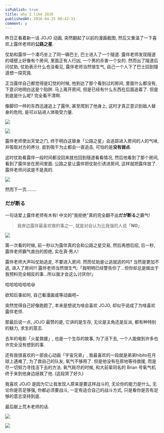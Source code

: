 ```yaml
---
isPublish: true
title: why I like JOJO
publishedAt: 2016-04-25 00:42:31
comment: y
---
```



昨日正看着新一话 JOJO 动画, 突然翻起了以前的漫画截图, 然后又重温了一下喜欢上露伴老师的**公路之星**.

仗助和露伴一个凑巧坐上了同一辆巴士, 巴士进入了一个隧道.
露伴老师发现隧道的墙壁上好像有个房间, 里面正有人行凶, 一个男的杀害一个女的.
然而出了隧道后问仗助, 仗助表示什么也没看见, 露伴老师当然很生气, 自己一个人下了巴士回到隧道想一探究竟.

正当露伴自己都觉得是幻觉的时候, 他到达了那个看到过的房间, 里面什么都没有, 下意识地明白这是个陷阱.
马上离开房间, 但是已经有什么东西在后面追着了. 但是到底是什么呢? 完全看不清啊.

像脚印一样的东西迅速追上了露伴, 甚至爬到了他身上, 这时才真正意识到敌人替身的危险, 是可以钻进人体吸受力量.

![](../../assets/images/jojo-1.png)

![](../../assets/images/jojo-2.png)

露伴老师使出天堂之门, 终于明白这替身「公路之星」会追踪进入房间的人的气味, 并吸取对方的养分,
直到吸干为止都会一直追击, 可怕的是**没有弱点**.

这时仗助看露伴一段时间都没回来就也回到隧道看看情况, 然后他看到了那个房间, 看到了露伴坐在房间里面.
公路之星让露伴把仗助引诱进房间, 这样就把露伴放了.
露伴老师问说是不是真的.

![](../../assets/images/jojo-3.png)

然而下一页........

### **だが断る**

一句话爱上露伴老师有木有!
中文的"我拒绝"真的完全翻不出**だが断る**之霸气!

> 我岸边露伴最喜欢做的事之一, 就是对自认为比我强的人说「**NO**」

![](../../assets/images/jojo-4.jpg)

第一次看的时候, 前一秒以为露伴真的会和公路之星交易, 然后再想后招,
后一秒, 露伴老师霸气直白的拒绝, 实在真·男人!

露伴老师大声叫仗助逃走, 不要进入房间. 然而仗助是让逃就逃的吗? 当然是更加不逃, 进入了房间!!!
露伴老师当然很生气:「我明明已经警告你了...但你却总是做出于我预料完全相反的事...所以我才会这么讨厌你!」

哈哈哈哈哈哈😆

欲知后事如何, 自己看漫画或等动画吧~

突然觉得自己好像跑题了, 本来是想说为啥会喜欢 JOJO, 却似乎说成了为啥喜欢露伴老师.

那最后说一点, JOJO 最赞的是, 它讲的是生存, 无论是主角还是反派, 都有种特别的魅力, 求生的意志.

去年的电影「火星救援」, 也是一个生存的故事, 为了活下去, 一个人能做到许多也许完全没有想到的事.

还有我很喜欢的一部良心动画「宇宙兄弟」, 我最喜欢的一段就是弟弟hibito在月球上遇难了, 为了救自己的队友, 氧气不够用了.
但是他没有在原地等待救援, 而是尽一切努力寻找活下去的方法.
氧气耗尽的时候, 和大前辈同名的 Brian 号氧气机终于来到他身边拯救了他. (这段哭了好久)

我喜欢 JOJO 是因为它让我发现人原来是要这样战斗的, 无论你的能力是什么, 无论你是否足够强, 你都必须要战斗, 一定有适合自己的战斗方式, 只是看你是否有足够的意志坚持到底.

最后献上荒木老师的话.

![](../../assets/images/jojo-5.jpg)

![](../../assets/images/jojo-6.jpg)
